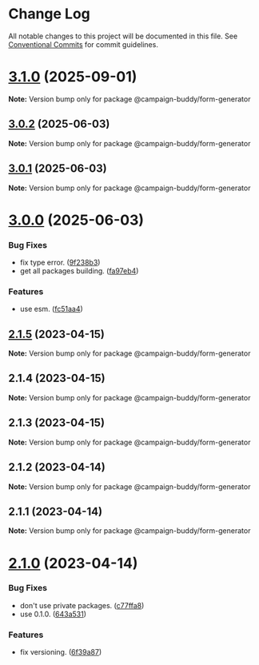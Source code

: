 # Change Log

All notable changes to this project will be documented in this file.
See [Conventional Commits](https://conventionalcommits.org) for commit guidelines.

# [3.1.0](https://github.com/Campaign-Buddy/campaign-buddy-packages/compare/v3.0.2...v3.1.0) (2025-09-01)

**Note:** Version bump only for package @campaign-buddy/form-generator

## [3.0.2](https://github.com/Campaign-Buddy/campaign-buddy-packages/compare/v3.0.1...v3.0.2) (2025-06-03)

**Note:** Version bump only for package @campaign-buddy/form-generator

## [3.0.1](https://github.com/Campaign-Buddy/campaign-buddy-packages/compare/v3.0.0...v3.0.1) (2025-06-03)

**Note:** Version bump only for package @campaign-buddy/form-generator

# [3.0.0](https://github.com/Campaign-Buddy/campaign-buddy-packages/compare/v2.1.5...v3.0.0) (2025-06-03)

### Bug Fixes

- fix type error. ([9f238b3](https://github.com/Campaign-Buddy/campaign-buddy-packages/commit/9f238b3e470ca4c0b5797f3f1fd6a538eeee1cfe))
- get all packages building. ([fa97eb4](https://github.com/Campaign-Buddy/campaign-buddy-packages/commit/fa97eb46c6d90a32344c224082646b067049761f))

### Features

- use esm. ([fc51aa4](https://github.com/Campaign-Buddy/campaign-buddy-packages/commit/fc51aa47a266d1f766a4a7ad125b1643d1b9893c))

## [2.1.5](https://github.com/Campaign-Buddy/campaign-buddy-packages/compare/v2.1.4...v2.1.5) (2023-04-15)

**Note:** Version bump only for package @campaign-buddy/form-generator

## 2.1.4 (2023-04-15)

**Note:** Version bump only for package @campaign-buddy/form-generator

## 2.1.3 (2023-04-15)

**Note:** Version bump only for package @campaign-buddy/form-generator

## 2.1.2 (2023-04-14)

**Note:** Version bump only for package @campaign-buddy/form-generator

## 2.1.1 (2023-04-14)

**Note:** Version bump only for package @campaign-buddy/form-generator

# [2.1.0](https://github.com/Campaign-Buddy/campaign-buddy-packages/compare/v0.1.0...v2.1.0) (2023-04-14)

### Bug Fixes

- don't use private packages. ([c77ffa8](https://github.com/Campaign-Buddy/campaign-buddy-packages/commit/c77ffa86af7fd5a96338f2a9793572b94844d8af))
- use 0.1.0. ([643a531](https://github.com/Campaign-Buddy/campaign-buddy-packages/commit/643a53115d365fc4523a22e018a8db0c009510be))

### Features

- fix versioning. ([6f39a87](https://github.com/Campaign-Buddy/campaign-buddy-packages/commit/6f39a87b85365175f175e177d4f4ca3edd20b2e8))
